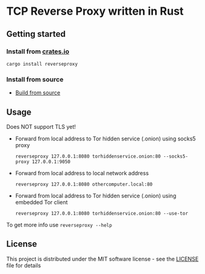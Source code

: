 # TCP Reverse Proxy written in Rust

## Getting started 

### Install from [crates.io](https://crates.io/crates/reverseproxy)

```
cargo install reverseproxy
```

### Install from source

* [Build from source](doc/build.md) 

## Usage

Does NOT support TLS yet!

* Forward from local address to Tor hidden service (.onion) using socks5 proxy

    ```shell
    reverseproxy 127.0.0.1:8080 torhiddenservice.onion:80 --socks5-proxy 127.0.0.1:9050
    ```

* Forward from local address to local network address

    ```shell
    reverseproxy 127.0.0.1:8080 othercomputer.local:80 
    ```

* Forward from local address to Tor hidden service (.onion) using embedded Tor client

    ```shell
    reverseproxy 127.0.0.1:8080 torhiddenservice.onion:80 --use-tor
    ```

To get more info use `reverseproxy --help`

## License

This project is distributed under the MIT software license - see the [LICENSE](LICENSE) file for details